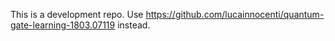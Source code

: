 This is a development repo. Use https://github.com/lucainnocenti/quantum-gate-learning-1803.07119 instead.
